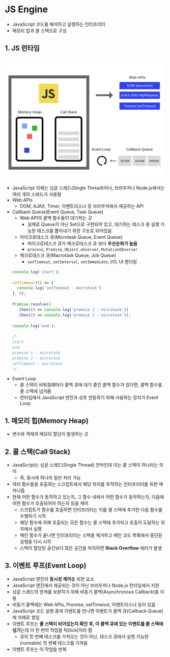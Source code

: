 # JS Engine
- JavaScript 코드를 해석하고 실행하는 인터프리터
- 메모리 힙과 콜 스택으로 구성

## 1. JS 런타임
<img src="./img.assets/js-engine_1.png" width="600">

- JavaScript 자체는 싱글 스레드(Single Thread)이나, 브라우저나 Node.js에서는 여러 개의 스레드가 사용됨
- Web APIs
  - DOM, AJAX, Timer, 이벤트리스너 등 브라우저에서 제공하는 API
- Callback Queue(Event Queue, Task Queue)
  - Web API의 콜백 함수들이 대기하는 곳
    - 실제로 Queue가 아닌 Set으로 구현되어 있고, 대기하는 테스크 중 실행 가능한 테스크를 뽑아내기 위한 구조로 되어있음
  - 마이크로테스크 큐(Microtask Queue, Event Queue)
    - 마이크로테스크 큐가 메크로테스크 큐 보다 **우선순위가 높음**
    - `process`, `Promise`, `Object.observer`, `MutationObserver`
  - 메크로테스크 큐(Macrotask Queue, Job Queue)
    - `setTimeout`, `setImterval`, `setImmediate`, I/O, UI 렌더링
  ```javascript
  console.log('start');

  setTimeout(() => {
    console.log('setTimeout - macrotask')
  }, 0);

  Promise.resolve()
    .then(() => console.log('promise 1 - microtask'))
    .then(() => console.log('promise 2 - microtask'));

  console.log('end');

  /*
  start
  end
  promise 1 - microtask
  promise 2 - microtask
  setTimeout - macrotask
  */
  ```
- Event Loop
  - 콜 스택이 비워질떄마다 콜백 큐에 대기 중인 콜백 함수가 있다면, 콜백 함수를 콜 스택에 넘겨줌
  - 런타임에서 JavaScript 엔진과 상호 연동하기 위해 사용하는 장치가 Event Loop

## 1. 메모리 힙(Memory Heap)
- 변수와 객체의 메모리 할당이 발생하는 곳

## 2. 콜 스택(Call Stack)
- JavaScript는 싱글 스레드(Single Thread) 언어인데 이는 콜 스택이 하나라는 의미
  - 즉, 동시에 하나의 일만 처리 가능
- 여러 함수들을 호출하는 스크립트에서 해당 위치를 추적하는 인터프리터를 위한 메커니즘
- 현재 어떤 함수가 동작하고 있는지, 그 함수 내에서 어떤 함수가 동작하는지, 다음에 어떤 함수가 호출되어야 하는지 등을 제어
  - 스크립트가 함수를 호출하면 인터프리터는 이를 콜 스택에 추가한 다음 함수를 수행하기 시작
  - 해당 함수에 의해 호출되는 모든 함수는 콜 스택에 추가되고 호출이 도달하는 위치에서 실행
  - 메인 함수가 끝나면 인터프리터는 스택을 제거하고 메인 코드 목록에서 중단된 실행을 다시 시작
  - 스택이 할당된 공간보다 많은 공간을 차지하면 **Stack Overflow** 에러가 발생

## 3. 이벤트 루프(Event Loop)
- JavaScript 엔진의 **동시성 제어**를 위한 요소
- JavaScript 엔진에서 제공되는 것이 아닌 브라우저나 Node.js 런타임에서 지원
- 싱글 스레드의 한계를 보완하기 위해 비동기 콜백(Asynchronous Callback)을 이용
- 비동기 콜백에는 Web APIs, Promise, setTimeout, 이벤트리스너 등이 있음
- JavaScript 코드 실행 중에 이벤트를 만나면 이벤트가 콜백 큐(Callback Queue)에 차례로 쌓임
- 이벤트 루프는 **콜 스택이 비어있는지 확인 후, 이 콜백 큐에 있는 이벤트를 콜 스택에 넘기**는데 이 한 번의 작업을 틱(tick)이라 함
  - 큐의 첫 번째 테스크를 가져오는 것이 아닌, 테스크 큐에서 실행 가능한(runnable) 첫 번째 테스크를 가져옴
- 이벤트 루프는 이 작업을 반복